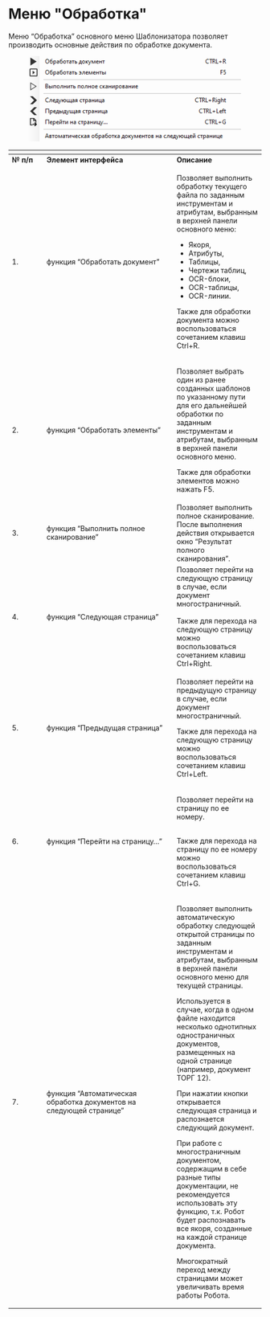 # Меню "Обработка"

Меню “Обработка” основного меню Шаблонизатора позволяет производить основные действия по обработке документа.

<figure><img src="../../../.gitbook/assets/image (97).png" alt=""><figcaption></figcaption></figure>

<table data-header-hidden><thead><tr><th width="55"></th><th width="245"></th><th></th></tr></thead><tbody><tr><td><strong>№ п/п</strong></td><td><strong>Элемент интерфейса</strong></td><td><strong>Описание</strong></td></tr><tr><td>1.</td><td>функция “Обработать документ”</td><td><p>Позволяет выполнить обработку текущего файла по заданным инструментам и атрибутам, выбранным в верхней панели основного меню:</p><ul><li>Якоря, </li><li>Атрибуты, </li><li>Таблицы, </li><li>Чертежи таблиц, </li><li>OCR-блоки, </li><li>OCR-таблицы, </li><li>OCR-линии. </li></ul><p>Также для обработки документа можно воспользоваться сочетанием клавиш Ctrl+R.</p></td></tr><tr><td>2.</td><td>функция “Обработать элементы”</td><td><p>Позволяет выбрать один из ранее созданных шаблонов по указанному пути для его дальнейшей обработки по заданным инструментам и атрибутам, выбранным в верхней панели основного меню. </p><p></p><p>Также для обработки элементов можно нажать F5.</p></td></tr><tr><td>3.</td><td>функция “Выполнить полное сканирование”</td><td>Позволяет выполнить полное сканирование. После выполнения действия открывается окно “Результат полного сканирования”.</td></tr><tr><td>4.</td><td>функция “Следующая страница”</td><td>Позволяет перейти на следующую страницу в случае, если документ многостраничный. <br><br>Также для перехода на следующую страницу можно воспользоваться сочетанием клавиш Ctrl+Right.</td></tr><tr><td>5.</td><td>функция “Предыдущая страница”</td><td><p>Позволяет перейти на предыдущую страницу в случае, если документ многостраничный. </p><p></p><p>Также для перехода на следующую страницу можно воспользоваться сочетанием клавиш Ctrl+Left.</p></td></tr><tr><td>6.</td><td>функция “Перейти на страницу…”</td><td><p>Позволяет перейти на страницу по ее номеру.</p><p><br>Также для перехода на страницу по ее номеру можно воспользоваться сочетанием клавиш Ctrl+G.</p></td></tr><tr><td>7.</td><td>функция “Автоматическая обработка документов на следующей странице”</td><td><p>Позволяет выполнить автоматическую обработку следующей открытой страницы по заданным инструментам и атрибутам, выбранным в верхней панели основного меню для текущей страницы.</p><p></p><p>Используется в случае, когда в одном файле находится несколько однотипных одностраничных документов, размещенных на одной странице (например, документ ТОРГ 12). </p><p></p><p>При нажатии кнопки открывается следующая страница и распознается следующий документ.</p><p></p><p>При работе с многостраничным документом, содержащим в себе разные типы документации, не рекомендуется использовать эту функцию, т.к. Робот будет распознавать все якоря, созданные на каждой странице документа. </p><p></p><p>Многократный переход между страницами может увеличивать время работы Робота.</p></td></tr></tbody></table>
